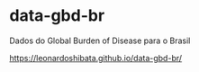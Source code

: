 # data-gbd-br
Dados do Global Burden of Disease para o Brasil

https://leonardoshibata.github.io/data-gbd-br/

